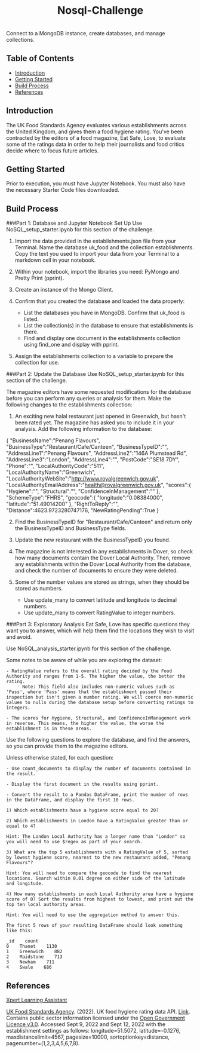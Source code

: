 <h1 align="center"> Nosql-Challenge </h1> <br>
Connect to a MongoDB instance, create databases, and manage collections.


## Table of Contents

- [Introduction](#introduction)
- [Getting Started](#getting-started)
- [Build Process](#build-process)
- [References](#references)


## Introduction
The UK Food Standards Agency evaluates various establishments across the United Kingdom, and gives them a food hygiene rating. You've been contracted by the editors of a food magazine, Eat Safe, Love, to evaluate some of the ratings data in order to help their journalists and food critics decide where to focus future articles.

## Getting Started
Prior to execution, you must have Jupyter Notebook. You must also have the necessary Starter Code files downloaded.

## Build Process
###Part 1: Database and Jupyter Notebook Set Up
Use NoSQL_setup_starter.ipynb for this section of the challenge.

1) Import the data provided in the establishments.json file from your Terminal. Name the database uk_food and the collection establishments. Copy the text you used to import your data from your Terminal to a markdown cell in your notebook.

2) Within your notebook, import the libraries you need: PyMongo and Pretty Print (pprint).

3) Create an instance of the Mongo Client.

4) Confirm that you created the database and loaded the data properly:

    - List the databases you have in MongoDB. Confirm that uk_food is listed.
    - List the collection(s) in the database to ensure that establishments is there.
    - Find and display one document in the establishments collection using find_one and display with pprint.
5) Assign the establishments collection to a variable to prepare the collection for use.

###Part 2: Update the Database
Use NoSQL_setup_starter.ipynb for this section of the challenge.

The magazine editors have some requested modifications for the database before you can perform any queries or analysis for them. Make the following changes to the establishments collection:

1) An exciting new halal restaurant just opened in Greenwich, but hasn't been rated yet. The magazine has asked you to include it in your analysis. Add the following information to the database:

{
    "BusinessName":"Penang Flavours",
    "BusinessType":"Restaurant/Cafe/Canteen",
    "BusinessTypeID":"",
    "AddressLine1":"Penang Flavours",
    "AddressLine2":"146A Plumstead Rd",
    "AddressLine3":"London",
    "AddressLine4":"",
    "PostCode":"SE18 7DY",
    "Phone":"",
    "LocalAuthorityCode":"511",
    "LocalAuthorityName":"Greenwich",
    "LocalAuthorityWebSite":"http://www.royalgreenwich.gov.uk",
    "LocalAuthorityEmailAddress":"health@royalgreenwich.gov.uk",
    "scores":{
        "Hygiene":"",
        "Structural":"",
        "ConfidenceInManagement":""
    },
    "SchemeType":"FHRS",
    "geocode":{
        "longitude":"0.08384000",
        "latitude":"51.49014200"
    },
    "RightToReply":"",
    "Distance":4623.9723280747176,
    "NewRatingPending":True
}

2) Find the BusinessTypeID for "Restaurant/Cafe/Canteen" and return only the BusinessTypeID and BusinessType fields.

3) Update the new restaurant with the BusinessTypeID you found.

4) The magazine is not interested in any establishments in Dover, so check how many documents contain the Dover Local Authority. Then, remove any establishments within the Dover Local Authority from the database, and check the number of documents to ensure they were deleted.

5) Some of the number values are stored as strings, when they should be stored as numbers.

    - Use update_many to convert latitude and longitude to decimal numbers.
    - Use update_many to convert RatingValue to integer numbers.

###Part 3: Exploratory Analysis
Eat Safe, Love has specific questions they want you to answer, which will help them find the locations they wish to visit and avoid.

Use NoSQL_analysis_starter.ipynb for this section of the challenge.

Some notes to be aware of while you are exploring the dataset:

    - RatingValue refers to the overall rating decided by the Food Authority and ranges from 1-5. The higher the value, the better the rating.
        - Note: This field also includes non-numeric values such as 'Pass', where 'Pass' means that the establishment passed their inspection but isn't given a number rating. We will coerce non-numeric values to nulls during the database setup before converting ratings to integers.
        
    - The scores for Hygiene, Structural, and ConfidenceInManagement work in reverse. This means, the higher the value, the worse the establishment is in these areas.
Use the following questions to explore the database, and find the answers, so you can provide them to the magazine editors.

Unless otherwise stated, for each question:

    - Use count_documents to display the number of documents contained in the result.

    - Display the first document in the results using pprint.

    - Convert the result to a Pandas DataFrame, print the number of rows in the DataFrame, and display the first 10 rows.

    1) Which establishments have a hygiene score equal to 20?

    2) Which establishments in London have a RatingValue greater than or equal to 4?

    Hint: The London Local Authority has a longer name than "London" so you will need to use $regex as part of your search.

    3) What are the top 5 establishments with a RatingValue of 5, sorted by lowest hygiene score, nearest to the new restaurant added, "Penang Flavours"?

    Hint: You will need to compare the geocode to find the nearest locations. Search within 0.01 degree on either side of the latitude and longitude.

    4) How many establishments in each Local Authority area have a hygiene score of 0? Sort the results from highest to lowest, and print out the top ten local authority areas.

    Hint: You will need to use the aggregation method to answer this.

    The first 5 rows of your resulting DataFrame should look something like this:

    _id    count
    0    Thanet    1130
    1    Greenwich    882
    2    Maidstone    713
    3    Newham    711
    4    Swale    686

## References
[Xpert Learning Assistant](https://bootcampspot.instructure.com/courses/5057/external_tools/313)

[UK Food Standards Agency](https://www.food.gov.uk/). (2022). UK food hygiene rating data API. [Link](https://ratings.food.gov.uk/open-data/en-GBLinks). Contains public sector information licensed under the [Open Government Licence v3.0](https://www.nationalarchives.gov.uk/doc/open-government-licence/version/3/).
Accessed Sept 9, 2022 and Sept 12, 2022 with the establishment settings as follows: longitude=51.5072, latitude=-0.1276, maxdistancelimit=4567, pagesize=10000, sortoptionkey=distance, pagenumber=(1,2,3,4,5,6,7,8).
